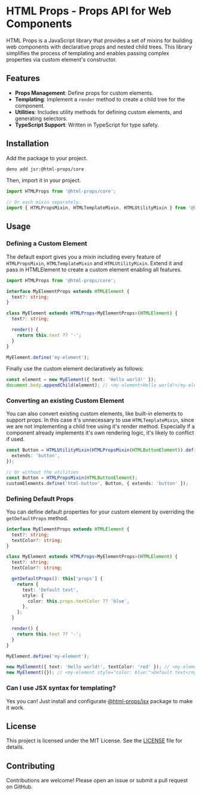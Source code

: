 # HTML Props - Props API for Web Components

HTML Props is a JavaScript library that provides a set of mixins for building web components with declarative props and
nested child trees. This library simplifies the process of templating and enables passing complex properties via custom
element's constructor.

## Features

- **Props Management**: Define props for custom elements.
- **Templating**: Implement a `render` method to create a child tree for the component.
- **Utilities**: Includes utility methods for defining custom elements, and generating selectors.
- **TypeScript Support**: Written in TypeScript for type safety.

## Installation

Add the package to your project.

```sh
deno add jsr:@html-props/core
```

Then, import it in your project.

```ts
import HTMLProps from '@html-props/core';

// Or each mixin separately.
import { HTMLPropsMixin, HTMLTemplateMixin, HTMLUtilityMixin } from '@html-props/core';
```

## Usage

### Defining a Custom Element

The default export gives you a mixin including every feature of `HTMLPropsMixin`, `HTMLTemplateMixin` and
`HTMLUtilityMixin`. Extend it and pass in HTMLElement to create a custom element enabling all features.

```ts
import HTMLProps from '@html-props/core';

interface MyElementProps extends HTMLElement {
  text?: string;
}

class MyElement extends HTMLProps<MyElementProps>(HTMLElement) {
  text?: string;

  render() {
    return this.text ?? '-';
  }
}

MyElement.define('my-element');
```

Finally use the custom element declaratively as follows:

```ts
const element = new MyElement({ text: 'Hello world!' });
document.body.appendChild(element); // <my-element>Hello world!</my-element>
```

### Converting an existing Custom Element

You can also convert existing custom elements, like built-in elements to support props. In this case it's unnecessary to
use `HTMLTemplateMixin`, since we are not implementing a child tree using it's render method. Especially if a component
already implements it's own rendering logic, it's likely to conflict if used.

```ts
const Button = HTMLUtilityMixin(HTMLPropsMixin(HTMLButtonElement)).define('html-button', {
  extends: 'button',
});

// Or without the utilities
const Button = HTMLPropsMixin(HTMLButtonElement);
customElements.define('html-button', Button, { extends: 'button' });
```

### Defining Default Props

You can define default properties for your custom element by overriding the `getDefaultProps` method.

```ts
interface MyElementProps extends HTMLElement {
  text?: string;
  textColor?: string;
}

class MyElement extends HTMLProps<MyElementProps>(HTMLElement) {
  text?: string;
  textColor?: string;

  getDefaultProps(): this['props'] {
    return {
      text: 'Default text',
      style: {
        color: this.props.textColor ?? 'blue',
      },
    };
  }

  render() {
    return this.text ?? '-';
  }
}

MyElement.define('my-element');

new MyElement({ text: 'Hello world!', textColor: 'red' }); // <my-element style="color: red;">Hello world!</my-element>
new MyElement({}); // <my-element style="color: blue;">Default text</my-element>
```

### Can I use JSX syntax for templating?

Yes you can! Just install and configurate [@html-props/jsx](https://jsr.io/@html-props/jsx) package to make it work.

## License

This project is licensed under the MIT License. See the [LICENSE](LICENSE) file for details.

## Contributing

Contributions are welcome! Please open an issue or submit a pull request on GitHub.
